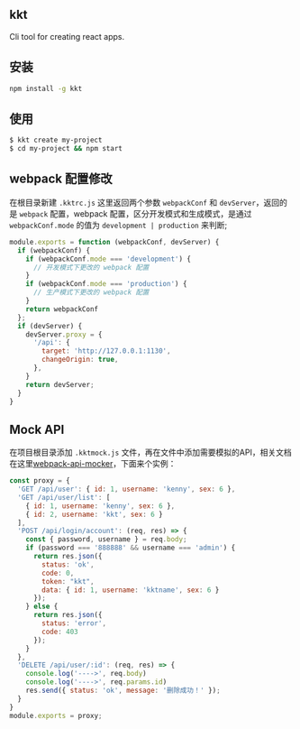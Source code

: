 kkt
--- 

Cli tool for creating react apps.

## 安装

```bash
npm install -g kkt
```

## 使用

```bash
$ kkt create my-project
$ cd my-project && npm start
```

## webpack 配置修改

在根目录新建 `.kktrc.js` 这里返回两个参数 `webpackConf` 和 `devServer`，返回的是 `webpack` 配置，webpack 配置，区分开发模式和生成模式，是通过 `webpackConf.mode` 的值为 `development | production` 来判断;

```js
module.exports = function (webpackConf, devServer) {
  if (webpackConf) {
    if (webpackConf.mode === 'development') {
      // 开发模式下更改的 webpack 配置
    }
    if (webpackConf.mode === 'production') {
      // 生产模式下更改的 webpack 配置
    }
    return webpackConf
  };
  if (devServer) {
    devServer.proxy = {
      '/api': {
        target: 'http://127.0.0.1:1130',
        changeOrigin: true,
      },
    }
    return devServer;
  }
}
```

## Mock API

在项目根目录添加 `.kktmock.js` 文件，再在文件中添加需要模拟的API，相关文档在这里[webpack-api-mocker](https://github.com/jaywcjlove/webpack-api-mocker)，下面来个实例：

```js
const proxy = {
  'GET /api/user': { id: 1, username: 'kenny', sex: 6 },
  'GET /api/user/list': [
    { id: 1, username: 'kenny', sex: 6 }, 
    { id: 2, username: 'kkt', sex: 6 }
  ],
  'POST /api/login/account': (req, res) => {
    const { password, username } = req.body;
    if (password === '888888' && username === 'admin') {
      return res.json({
        status: 'ok',
        code: 0,
        token: "kkt",
        data: { id: 1, username: 'kktname', sex: 6 }
      });
    } else {
      return res.json({
        status: 'error',
        code: 403
      });
    }
  },
  'DELETE /api/user/:id': (req, res) => {
    console.log('---->', req.body)
    console.log('---->', req.params.id)
    res.send({ status: 'ok', message: '删除成功！' });
  }
}
module.exports = proxy;
```
